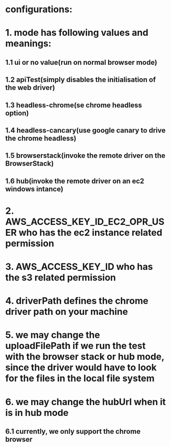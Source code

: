 # configurations:
# 1. mode has following values and meanings:
## 1.1 ui or no value(run on normal browser mode)
## 1.2 apiTest(simply disables the initialisation of the web driver)
## 1.3 headless-chrome(se chrome headless option)
## 1.4 headless-cancary(use google canary to drive the chrome headless)
## 1.5 browserstack(invoke the remote driver on the BrowserStack)
## 1.6 hub(invoke the remote driver on an ec2 windows intance)
#
# 2. AWS_ACCESS_KEY_ID_EC2_OPR_USER who has the ec2 instance related permission
# 3. AWS_ACCESS_KEY_ID who has the s3 related permission
# 4. driverPath defines the chrome driver path on your machine
# 5. we may change the uploadFilePath if we run the test with the browser stack or hub mode, since the driver would have to look for the files in the local file system
# 6. we may change the hubUrl when it is in hub mode
## 6.1 currently, we only support the chrome browser